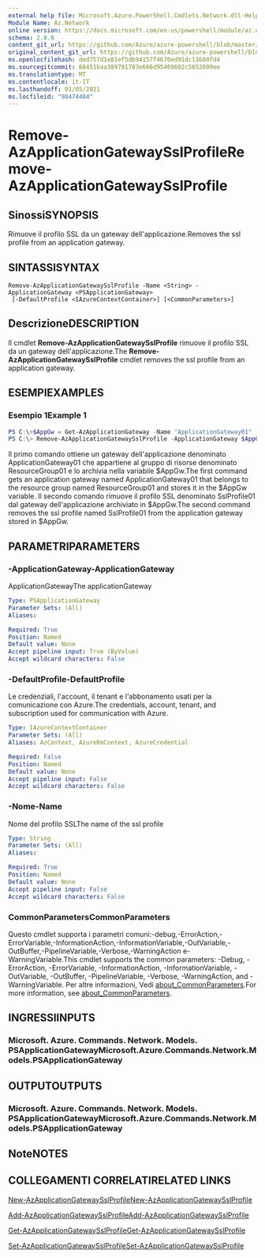 ```yaml
---
external help file: Microsoft.Azure.PowerShell.Cmdlets.Network.dll-Help.xml
Module Name: Az.Network
online version: https://docs.microsoft.com/en-us/powershell/module/az.network/remove-azapplicationgatewaysslprofile
schema: 2.0.0
content_git_url: https://github.com/Azure/azure-powershell/blob/master/src/Network/Network/help/Remove-AzApplicationGatewaySslProfile.md
original_content_git_url: https://github.com/Azure/azure-powershell/blob/master/src/Network/Network/help/Remove-AzApplicationGatewaySslProfile.md
ms.openlocfilehash: ded757d1e81ef5db94157f4676ed91dc11680fd4
ms.sourcegitcommit: 68451baa389791703e666d95469602c5652609ee
ms.translationtype: MT
ms.contentlocale: it-IT
ms.lasthandoff: 01/05/2021
ms.locfileid: "98474484"
---
```

# <span data-ttu-id="3e7b9-101">Remove-AzApplicationGatewaySslProfile</span><span class="sxs-lookup"><span data-stu-id="3e7b9-101">Remove-AzApplicationGatewaySslProfile</span></span>

## <span data-ttu-id="3e7b9-102">Sinossi</span><span class="sxs-lookup"><span data-stu-id="3e7b9-102">SYNOPSIS</span></span>
<span data-ttu-id="3e7b9-103">Rimuove il profilo SSL da un gateway dell'applicazione.</span><span class="sxs-lookup"><span data-stu-id="3e7b9-103">Removes the ssl profile from an application gateway.</span></span>

## <span data-ttu-id="3e7b9-104">SINTASSI</span><span class="sxs-lookup"><span data-stu-id="3e7b9-104">SYNTAX</span></span>

```
Remove-AzApplicationGatewaySslProfile -Name <String> -ApplicationGateway <PSApplicationGateway>
 [-DefaultProfile <IAzureContextContainer>] [<CommonParameters>]
```

## <span data-ttu-id="3e7b9-105">Descrizione</span><span class="sxs-lookup"><span data-stu-id="3e7b9-105">DESCRIPTION</span></span>
<span data-ttu-id="3e7b9-106">Il cmdlet **Remove-AzApplicationGatewaySslProfile** rimuove il profilo SSL da un gateway dell'applicazione.</span><span class="sxs-lookup"><span data-stu-id="3e7b9-106">The **Remove-AzApplicationGatewaySslProfile** cmdlet removes the ssl profile from an application gateway.</span></span>

## <span data-ttu-id="3e7b9-107">ESEMPI</span><span class="sxs-lookup"><span data-stu-id="3e7b9-107">EXAMPLES</span></span>

### <span data-ttu-id="3e7b9-108">Esempio 1</span><span class="sxs-lookup"><span data-stu-id="3e7b9-108">Example 1</span></span>
```powershell
PS C:\>$AppGw = Get-AzApplicationGateway -Name "ApplicationGateway01" -ResourceGroupName "ResourceGroup01"
PS C:\> Remove-AzApplicationGatewaySslProfile -ApplicationGateway $AppGw -Name "SslProfile01"
```

<span data-ttu-id="3e7b9-109">Il primo comando ottiene un gateway dell'applicazione denominato ApplicationGateway01 che appartiene al gruppo di risorse denominato ResourceGroup01 e lo archivia nella variabile $AppGw.</span><span class="sxs-lookup"><span data-stu-id="3e7b9-109">The first command gets an application gateway named ApplicationGateway01 that belongs to the resource group named ResourceGroup01 and stores it in the $AppGw variable.</span></span> <span data-ttu-id="3e7b9-110">Il secondo comando rimuove il profilo SSL denominato SslProfile01 dal gateway dell'applicazione archiviato in $AppGw.</span><span class="sxs-lookup"><span data-stu-id="3e7b9-110">The second command removes the ssl profile named SslProfile01 from the application gateway stored in $AppGw.</span></span>

## <span data-ttu-id="3e7b9-111">PARAMETRI</span><span class="sxs-lookup"><span data-stu-id="3e7b9-111">PARAMETERS</span></span>

### <span data-ttu-id="3e7b9-112">-ApplicationGateway</span><span class="sxs-lookup"><span data-stu-id="3e7b9-112">-ApplicationGateway</span></span>
<span data-ttu-id="3e7b9-113">ApplicationGateway</span><span class="sxs-lookup"><span data-stu-id="3e7b9-113">The applicationGateway</span></span>

```yaml
Type: PSApplicationGateway
Parameter Sets: (All)
Aliases:

Required: True
Position: Named
Default value: None
Accept pipeline input: True (ByValue)
Accept wildcard characters: False
```

### <span data-ttu-id="3e7b9-114">-DefaultProfile</span><span class="sxs-lookup"><span data-stu-id="3e7b9-114">-DefaultProfile</span></span>
<span data-ttu-id="3e7b9-115">Le credenziali, l'account, il tenant e l'abbonamento usati per la comunicazione con Azure.</span><span class="sxs-lookup"><span data-stu-id="3e7b9-115">The credentials, account, tenant, and subscription used for communication with Azure.</span></span>

```yaml
Type: IAzureContextContainer
Parameter Sets: (All)
Aliases: AzContext, AzureRmContext, AzureCredential

Required: False
Position: Named
Default value: None
Accept pipeline input: False
Accept wildcard characters: False
```

### <span data-ttu-id="3e7b9-116">-Nome</span><span class="sxs-lookup"><span data-stu-id="3e7b9-116">-Name</span></span>
<span data-ttu-id="3e7b9-117">Nome del profilo SSL</span><span class="sxs-lookup"><span data-stu-id="3e7b9-117">The name of the ssl profile</span></span>

```yaml
Type: String
Parameter Sets: (All)
Aliases:

Required: True
Position: Named
Default value: None
Accept pipeline input: False
Accept wildcard characters: False
```

### <span data-ttu-id="3e7b9-118">CommonParameters</span><span class="sxs-lookup"><span data-stu-id="3e7b9-118">CommonParameters</span></span>
<span data-ttu-id="3e7b9-119">Questo cmdlet supporta i parametri comuni:-debug,-ErrorAction,-ErrorVariable,-InformationAction,-InformationVariable,-OutVariable,-OutBuffer,-PipelineVariable,-Verbose,-WarningAction e-WarningVariable.</span><span class="sxs-lookup"><span data-stu-id="3e7b9-119">This cmdlet supports the common parameters: -Debug, -ErrorAction, -ErrorVariable, -InformationAction, -InformationVariable, -OutVariable, -OutBuffer, -PipelineVariable, -Verbose, -WarningAction, and -WarningVariable.</span></span> <span data-ttu-id="3e7b9-120">Per altre informazioni, Vedi [about_CommonParameters](http://go.microsoft.com/fwlink/?LinkID=113216).</span><span class="sxs-lookup"><span data-stu-id="3e7b9-120">For more information, see [about_CommonParameters](http://go.microsoft.com/fwlink/?LinkID=113216).</span></span>

## <span data-ttu-id="3e7b9-121">INGRESSI</span><span class="sxs-lookup"><span data-stu-id="3e7b9-121">INPUTS</span></span>

### <span data-ttu-id="3e7b9-122">Microsoft. Azure. Commands. Network. Models. PSApplicationGateway</span><span class="sxs-lookup"><span data-stu-id="3e7b9-122">Microsoft.Azure.Commands.Network.Models.PSApplicationGateway</span></span>

## <span data-ttu-id="3e7b9-123">OUTPUT</span><span class="sxs-lookup"><span data-stu-id="3e7b9-123">OUTPUTS</span></span>

### <span data-ttu-id="3e7b9-124">Microsoft. Azure. Commands. Network. Models. PSApplicationGateway</span><span class="sxs-lookup"><span data-stu-id="3e7b9-124">Microsoft.Azure.Commands.Network.Models.PSApplicationGateway</span></span>

## <span data-ttu-id="3e7b9-125">Note</span><span class="sxs-lookup"><span data-stu-id="3e7b9-125">NOTES</span></span>

## <span data-ttu-id="3e7b9-126">COLLEGAMENTI CORRELATI</span><span class="sxs-lookup"><span data-stu-id="3e7b9-126">RELATED LINKS</span></span>

[<span data-ttu-id="3e7b9-127">New-AzApplicationGatewaySslProfile</span><span class="sxs-lookup"><span data-stu-id="3e7b9-127">New-AzApplicationGatewaySslProfile</span></span>](./New-AzApplicationGatewaySslProfile.md)

[<span data-ttu-id="3e7b9-128">Add-AzApplicationGatewaySslProfile</span><span class="sxs-lookup"><span data-stu-id="3e7b9-128">Add-AzApplicationGatewaySslProfile</span></span>](./Add-AzApplicationGatewaySslProfile.md)

[<span data-ttu-id="3e7b9-129">Get-AzApplicationGatewaySslProfile</span><span class="sxs-lookup"><span data-stu-id="3e7b9-129">Get-AzApplicationGatewaySslProfile</span></span>](./Get-AzApplicationGatewaySslProfile.md)

[<span data-ttu-id="3e7b9-130">Set-AzApplicationGatewaySslProfile</span><span class="sxs-lookup"><span data-stu-id="3e7b9-130">Set-AzApplicationGatewaySslProfile</span></span>](./Set-AzApplicationGatewaySslProfile.md)